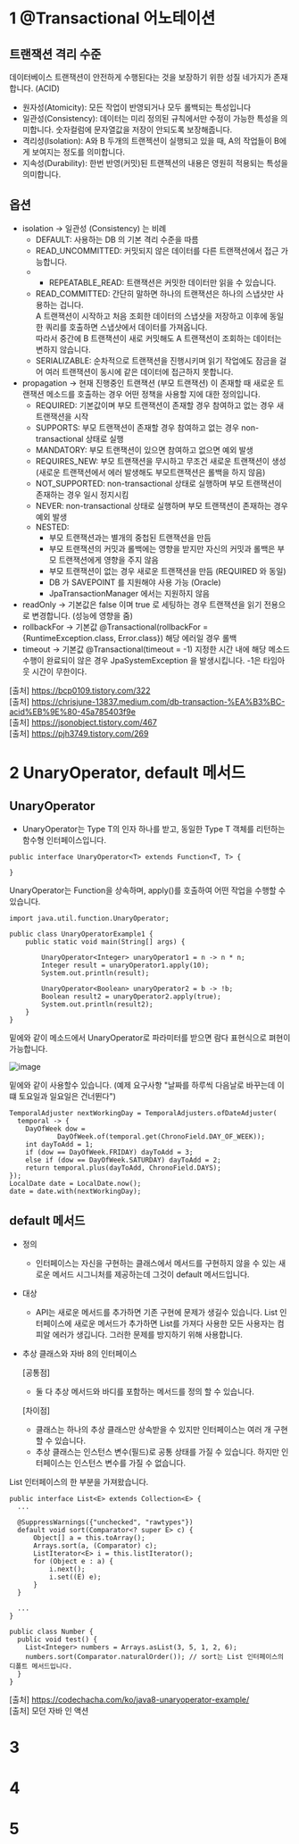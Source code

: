# 1 @Transactional 어노테이션
## 트랜잭션 격리 수준
  데이터베이스 트랜잭션이 안전하게 수행된다는 것을 보장하기 위한 성질 네가지가 존재합니다. (ACID)
  - 원자성(Atomicity): 모든 작업이 반영되거나 모두 롤백되는 특성입니다
  - 일관성(Consistency): 데이터는 미리 정의된 규칙에서만 수정이 가능한 특성을 의미합니다. 숫자컬럼에 문자열값을 저장이 안되도록 보장해줍니다.
  - 격리성(Isolation): A와 B 두개의 트랜젝션이 실행되고 있을 때, A의 작업들이 B에게 보여지는 정도를 의미합니다.
  - 지속성(Durability): 한번 반영(커밋)된 트랜젝션의 내용은 영원히 적용되는 특성을 의미합니다.
## 옵션 
  - isolation -> 일관성 (Consistency) 는 비례
    - DEFAULT: 사용하는 DB 의 기본 격리 수준을 따름
    - READ_UNCOMMITTED: 커밋되지 않은 데이터를 다른 트랜잭션에서 접근 가능합니다.
    - - REPEATABLE_READ: 트랜잭션은 커밋한 데이터만 읽을 수 있습니다.
    - READ_COMMITTED: 간단히 말하면 하나의 트랜잭션은 하나의 스냅샷만 사용하는 겁니다.   
                      A 트랜잭션이 시작하고 처음 조회한 데이터의 스냅샷을 저장하고 이후에 동일한 쿼리를 호출하면 스냅샷에서 데이터를 가져옵니다.   
                      따라서 중간에 B 트랜잭션이 새로 커밋해도 A 트랜잭션이 조회하는 데이터는 변하지 않습니다.
    - SERIALIZABLE: 순차적으로 트랜잭션을 진행시키며 읽기 작업에도 잠금을 걸어 여러 트랜잭션이 동시에 같은 데이터에 접근하지 못합니다.
  - propagation -> 현재 진행중인 트랜잭션 (부모 트랜잭션) 이 존재할 때 새로운 트랜잭션 메소드를 호출하는 경우 어떤 정책을 사용할 지에 대한 정의입니다.
    - REQUIRED: 기본값이며 부모 트랜잭션이 존재할 경우 참여하고 없는 경우 새 트랜잭션을 시작
    - SUPPORTS: 부모 트랜잭션이 존재할 경우 참여하고 없는 경우 non-transactional 상태로 실행
    - MANDATORY: 부모 트랜잭션이 있으면 참여하고 없으면 예외 발생
    - REQUIRES_NEW: 부모 트랜잭션을 무시하고 무조건 새로운 트랜잭션이 생성 (새로운 트랜잭션에서 에러 발생해도 부모트랜잭션은 롤백을 하지 않음)
    - NOT_SUPPORTED: non-transactional 상태로 실행하며 부모 트랜잭션이 존재하는 경우 일시 정지시킴
    - NEVER: non-transactional 상태로 실행하며 부모 트랜잭션이 존재하는 경우 예외 발생
    - NESTED:
      - 부모 트랜잭션과는 별개의 중첩된 트랜잭션을 만듬
      - 부모 트랜잭션의 커밋과 롤백에는 영향을 받지만 자신의 커밋과 롤백은 부모 트랜잭션에게 영향을 주지 않음
      - 부모 트랜잭션이 없는 경우 새로운 트랜잭션을 만듬 (REQUIRED 와 동일)
      - DB 가 SAVEPOINT 를 지원해야 사용 가능 (Oracle)
      - JpaTransactionManager 에서는 지원하지 않음
  - readOnly -> 기본값은 false 이며 true 로 세팅하는 경우 트랜잭션을 읽기 전용으로 변경합니다. (성능에 영향을 줌)
  - rollbackFor -> 기본값 @Transactional(rollbackFor = {RuntimeException.class, Error.class}) 해당 에러일 경우 롤백
  - timeout -> 기본값 @Transactional(timeout = -1) 지정한 시간 내에 해당 메소드 수행이 완료되이 않은 경우 JpaSystemException 을 발생시킵니다. -1은 타임아웃 시간이 무한이다.
  
  [출처] https://bcp0109.tistory.com/322   
  [출처] https://chrisjune-13837.medium.com/db-transaction-%EA%B3%BC-acid%EB%9E%80-45a785403f9e   
  [출처] https://jsonobject.tistory.com/467   
  [출처] https://pjh3749.tistory.com/269
  
# 2 UnaryOperator, default 메서드
## UnaryOperator 
  - UnaryOperator는 Type T의 인자 하나를 받고, 동일한 Type T 객체를 리턴하는 함수형 인터페이스입니다.
  ```
  public interface UnaryOperator<T> extends Function<T, T> {

  }
  ```
  
  UnaryOperator는 Function을 상속하며, apply()를 호출하여 어떤 작업을 수행할 수 있습니다.
  
  ```
  import java.util.function.UnaryOperator;

  public class UnaryOperatorExample1 {
      public static void main(String[] args) {

          UnaryOperator<Integer> unaryOperator1 = n -> n * n;
          Integer result = unaryOperator1.apply(10);
          System.out.println(result);

          UnaryOperator<Boolean> unaryOperator2 = b -> !b;
          Boolean result2 = unaryOperator2.apply(true);
          System.out.println(result2);
      }
  }
  ```
  밑에와 같이 메소드에서 UnaryOperator로 파라미터를 받으면 람다 표현식으로 펴현이 가능합니다.
  
  ![image](https://user-images.githubusercontent.com/20812458/156513464-552b24e7-c9ac-47da-8779-479fc44a4cf9.png)
  
  밑에와 같이 사용할수 있습니다.
  (예제 요구사항 "날짜를 하루씩 다음날로 바꾸는데 이떄 토요일과 일요일은 건너뛴다")
  

  ```
  TemporalAdjuster nextWorkingDay = TemporalAdjusters.ofDateAdjuster(
    temporal -> {
      DayOfWeek dow =
              DayOfWeek.of(temporal.get(ChronoField.DAY_OF_WEEK));
      int dayToAdd = 1;
      if (dow == DayOfWeek.FRIDAY) dayToAdd = 3;
      else if (dow == DayOfWeek.SATURDAY) dayToAdd = 2;
      return temporal.plus(dayToAdd, ChronoField.DAYS);
  });
  LocalDate date = LocalDate.now();
  date = date.with(nextWorkingDay);
  ```
  
## default 메서드
  - 정의
    - 인터페이스는 자신을 구현하는 클래스에서 메서드를 구현하지 않을 수 있는 새로운 메서드 시그니처를 제공하는데 그것이 default 메서드입니다.

  - 대상
    - API는 새로운 메서드를 추가하면 기존 구현에 문제가 생길수 있습니다.
      List 인터페이스에 새로운 메서드가 추가하면 List를 가져다 사용한 모든 사용자는 컴피알 에러가 생깁니다. 그러한 문제를 방지하기 위해 사용합니다.

  - 추상 클래스와 자바 8의 인터페이스

    [공통점]
    - 둘 다 추상 메서드와 바디를 포함하는 메서드를 정의 할 수 있습니다.
    
    [차이점]
    - 클래스는 하나의 추상 클래스만 상속받을 수 있지만 인터페이스는 여러 개 구현할 수 있습니다.
    - 추상 클래스는 인스턴스 변수(필드)로 공통 상태를 가질 수 있습니다. 하지만 인터페이스는 인스턴스 변수를 가질 수 없습니다.
    
    
  List 인터페이스의 한 부분을 가져왔습니다.
  
  ```
  public interface List<E> extends Collection<E> {
    ...
    
    @SuppressWarnings({"unchecked", "rawtypes"})
    default void sort(Comparator<? super E> c) {
        Object[] a = this.toArray();
        Arrays.sort(a, (Comparator) c);
        ListIterator<E> i = this.listIterator();
        for (Object e : a) {
            i.next();
            i.set((E) e);
        }
    }
    
    ...
  }
  
  public class Number {
    public void test() {
      List<Integer> numbers = Arrays.asList(3, 5, 1, 2, 6);
      numbers.sort(Comparator.naturalOrder()); // sort는 List 인터페이스의 디폴트 메서드입니다.
    }
  }
  
  ```
  
  [출처] https://codechacha.com/ko/java8-unaryoperator-example/   
  [출처] 모던 자바 인 액션

# 3 

# 4

# 5
